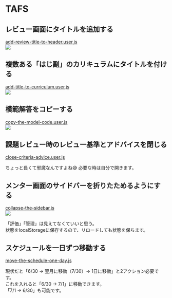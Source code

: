 # TAFS

## レビュー画面にタイトルを追加する

[add-review-title-to-header.user.js](https://raw.githubusercontent.com/ShigeUe/tafs/main/add-review-title-to-header.user.js)  
[![](https://gyazo.com/2d10801dc11d70f1096358e949473de2.png)](https://gyazo.com/2d10801dc11d70f1096358e949473de2)

## 複数ある「はじ副」のカリキュラムにタイトルを付ける

[add-title-to-curriculum.user.js](https://raw.githubusercontent.com/ShigeUe/tafs/main/add-title-to-curriculum.user.js)  
[![](https://gyazo.com/4613443a8617543e3492315307928b39.png)](https://gyazo.com/4613443a8617543e3492315307928b39)

## 模範解答をコピーする

[copy-the-model-code.user.js](https://raw.githubusercontent.com/ShigeUe/tafs/main/copy-the-model-code.user.js)  
[![](https://gyazo.com/8c91bd1098dca61f18fa357c63320513.png)](https://gyazo.com/8c91bd1098dca61f18fa357c63320513)

## 課題レビュー時のレビュー基準とアドバイスを閉じる

[close-criteria-advice.user.js](https://raw.githubusercontent.com/ShigeUe/tafs/main/close-criteria-advice.user.js)  

ちょっと長くて邪魔なんですよね😅 必要な時は自分で開きます。

## メンター画面のサイドバーを折りたためるようにする

[collapse-the-sidebar.js](https://raw.githubusercontent.com/ShigeUe/tafs/main/collapse-the-sidebar.js)  
[![](https://i.gyazo.com/207e4224193f3f1295811f67b9c220e4.gif)](https://gyazo.com/207e4224193f3f1295811f67b9c220e4)

「評価」「管理」は見えてなくていいと思う。  
状態をlocalStorageに保存するので、リロードしても状態を保ちます。

## スケジュールを一日ずつ移動する

[move-the-schedule-one-day.js](https://raw.githubusercontent.com/ShigeUe/tafs/main/move-the-schedule-one-day.js)

現状だと「6/30 → 翌月に移動（7/30）→ 1日に移動」と2アクション必要です。  
これを入れると「6/30 → 7/1」に移動できます。  
「7/1 → 6/30」も可能です。
